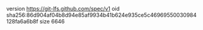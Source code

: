 version https://git-lfs.github.com/spec/v1
oid sha256:86d904af04b8d94e85af9934b41b624e935ce5c46969550030984128fa6a6b8f
size 6646
